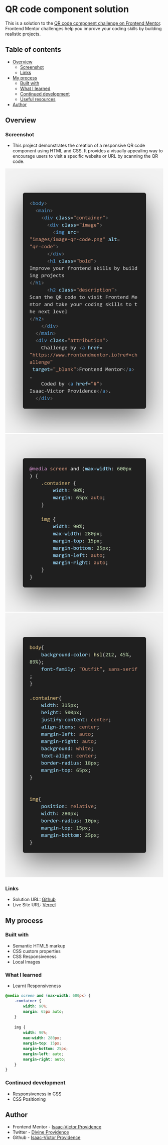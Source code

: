 # QR code component solution

This is a solution to the [QR code component challenge on Frontend Mentor](https://www.frontendmentor.io/challenges/qr-code-component-iux_sIO_H). Frontend Mentor challenges help you improve your coding skills by building realistic projects. 

## Table of contents

- [Overview](#overview)
  - [Screenshot](#screenshot)
  - [Links](#links)
- [My process](#my-process)
  - [Built with](#built-with)
  - [What I learned](#what-i-learned)
  - [Continued development](#continued-development)
  - [Useful resources](#useful-resources)
- [Author](#author)

## Overview

### Screenshot

- This project demonstrates the creation of a responsive QR code component using HTML and CSS. It provides a visually appealing way to encourage users to visit a specific website or URL by scanning the QR code.

![HTML Code](images/code.png)
![Responsive CSS Code](images/css.png)
![CSS Code](images/css2.png)

### Links

- Solution URL: [Github](https://github.com/Emoji123-s/qr-code)
- Live Site URL: [Vercel](https://qr-code-lemon-beta.vercel.app/)

## My process

### Built with

- Semantic HTML5 markup
- CSS custom properties
- CSS Responsiveness
- Local Images


### What I learned

- Learnt Responsiveness

```css
@media screen and (max-width: 600px) {
    .container {
        width: 90%;
        margin: 65px auto;
    }
    
    img {
        width: 90%;
        max-width: 280px;
        margin-top: 15px;
        margin-bottom: 25px;
        margin-left: auto; 
        margin-right: auto;
    }
}

```

### Continued development

- Responsiveness in CSS
- CSS Positioning


## Author

- Frontend Mentor - [Isaac-Victor Providence](https://www.frontendmentor.io/profile/Emoji123-s)
- Twitter - [Divine Providence](https://twitter.com/p_r_o_v_i_dence)
- Github - [Isaac-Victor Providence](https://github.com/Emoji123-s)
